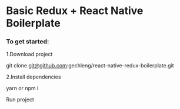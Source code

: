 # Basic Redux + React Native Boilerplate

### To get started:

1.Download project

  git clone git@github.com:gechleng/react-native-redux-boilerplate.git

2.Install dependencies

  yarn or npm i

  Run project